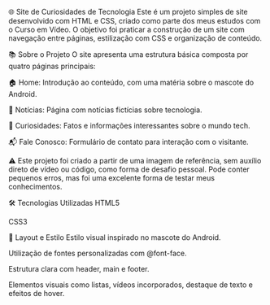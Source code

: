 🌐 Site de Curiosidades de Tecnologia
Este é um projeto simples de site desenvolvido com HTML e CSS, criado como parte dos meus estudos com o Curso em Vídeo. O objetivo foi praticar a construção de um site com navegação entre páginas, estilização com CSS e organização de conteúdo.

📚 Sobre o Projeto
O site apresenta uma estrutura básica composta por quatro páginas principais:

🏠 Home: Introdução ao conteúdo, com uma matéria sobre o mascote do Android.

📰 Notícias: Página com notícias fictícias sobre tecnologia.

🧠 Curiosidades: Fatos e informações interessantes sobre o mundo tech.

📬 Fale Conosco: Formulário de contato para interação com o visitante.

⚠️ Este projeto foi criado a partir de uma imagem de referência, sem auxílio direto de vídeo ou código, como forma de desafio pessoal. Pode conter pequenos erros, mas foi uma excelente forma de testar meus conhecimentos.

🛠️ Tecnologias Utilizadas
HTML5

CSS3

🎨 Layout e Estilo
Estilo visual inspirado no mascote do Android.

Utilização de fontes personalizadas com @font-face.

Estrutura clara com header, main e footer.

Elementos visuais como listas, vídeos incorporados, destaque de texto e efeitos de hover.
